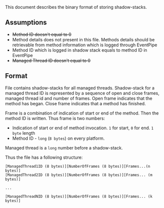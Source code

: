 This document describes the binary format of storing shadow-stacks.

## Assumptions

- ~~Method ID doesn't equal to 0~~
- Method details does not present in this file. Methods details should be retrievable from method information which
  is logged through EventPipe
- Method ID which is logged in shadow stack equals to method ID in EventPipe
- ~~Managed Thread ID doesn't equal to 0~~

## Format

File contains shadow-stacks for all managed threads. Shadow-stack for a managed thread ID is represented by
a sequence of open and close frames, managed thread id and number of frames. 
Open frame indicates that the method has began. Close frame indicates that a method has finished.

Frame is a combination of indication of start or end of the method. Then the method ID is written. Thus frame
is two numbers:
- Indication of start or end of method invocation. `1` for start, `0` for end. `1 byte` length
- Method ID - `long` (`8 bytes`) on every platform.

Managed thread is a `long` number before a shadow-stack.

Thus the file has a following structure:

```
[ManagedThread1ID (8 bytes)][NumberOfFrames (8 bytes)][Frames...(n bytes)]
[ManagedThread2ID (8 bytes)][NumberOfFrames (8 bytes)][Frames... (m bytes)]

...

[ManagedThreadNID (8 bytes)][NumberOfFrames (8 bytes)][Frames... (k bytes)]
 ```
